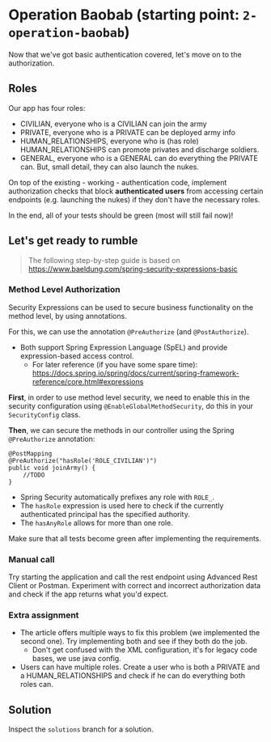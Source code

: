 # Operation Baobab (starting point: `2-operation-baobab`)

Now that we've got basic authentication covered, let's move on to the authorization. 

## Roles
Our app has four roles:
- CIVILIAN, everyone who is a CIVILIAN can join the army
- PRIVATE, everyone who is a PRIVATE can be deployed army info
- HUMAN_RELATIONSHIPS, everyone who is (has role) HUMAN_RELATIONSHIPS can promote privates and discharge soldiers.
- GENERAL, everyone who is a GENERAL can do everything the PRIVATE can. But, small detail, they can also launch the nukes.

On top of the existing - working - authentication code, implement authorization checks that block **authenticated users** 
from accessing certain endpoints (e.g. launching the nukes) if they don't have the necessary roles.

In the end, all of your tests should be green (most will still fail now)!

## Let's get ready to rumble

> The following step-by-step guide is based on https://www.baeldung.com/spring-security-expressions-basic

### Method Level Authorization
Security Expressions can be used to secure business functionality on the method level, by using annotations.

For this, we can use the annotation `@PreAuthorize` (and `@PostAuthorize`).
- Both support Spring Expression Language (SpEL) and provide expression-based access control.
    - For later reference (if you have some spare time): https://docs.spring.io/spring/docs/current/spring-framework-reference/core.html#expressions
    
**First**, in order to use method level security, we need to enable this in the security configuration using `@EnableGlobalMethodSecurity`,
do this in your `SecurityConfig` class.

**Then**, we can secure the methods in our controller using the Spring `@PreAuthorize` annotation:

```
@PostMapping
@PreAuthorize("hasRole('ROLE_CIVILIAN')")
public void joinArmy() {
    //TODO
}
```  
- Spring Security automatically prefixes any role with `ROLE_`.
- The `hasRole` expression is used here to check if the currently authenticated principal has the specified authority.
- The `hasAnyRole` allows for more than one role.

Make sure that all tests become green after implementing the requirements.

### Manual call
Try starting the application and call the rest endpoint using Advanced Rest Client or Postman. 
Experiment with correct and incorrect authorization data and check if the app returns what you'd expect.
    
### Extra assignment
- The article offers multiple ways to fix this problem (we implemented the second one). Try implementing both and see if they both do the job.
    - Don't get confused with the XML configuration, it's for legacy code bases, we use java config.
- Users can have multiple roles. Create a user who is both a PRIVATE and a HUMAN_RELATIONSHIPS and check if he can do everything both roles can.

## Solution
Inspect the `solutions` branch for a solution.
